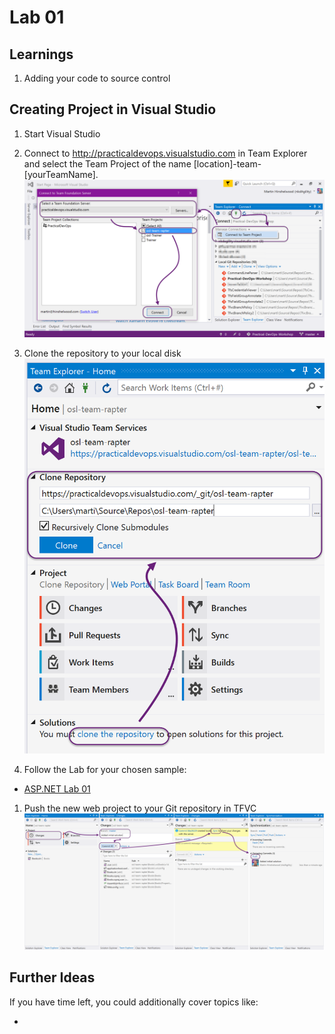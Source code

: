 # Lab 01


## Learnings

1. Adding your code to source control

## Creating Project in Visual Studio

1. Start Visual Studio

1. Connect to http://practicaldevops.visualstudio.com in Team Explorer and select the Team Project of the name [location]-team-[yourTeamName].<br/>![Connect to VSTS](img/practicaldevops-connect-vsts.png)

1. Clone the repository to your local disk<br />![Clone the Repository](img/practicaldevops-clone-repository.png)

1. Follow the Lab for your chosen sample:
  * [ASP.NET Lab 01](Samples/aspnet/lab-01.md)

1. Push the new web project to your Git repository in TFVC<br />
   ![Commit and Push](img/practicaldevops-commit-and-push-web-project.png)

## Further Ideas

If you have time left, you could additionally cover topics like:

* 
